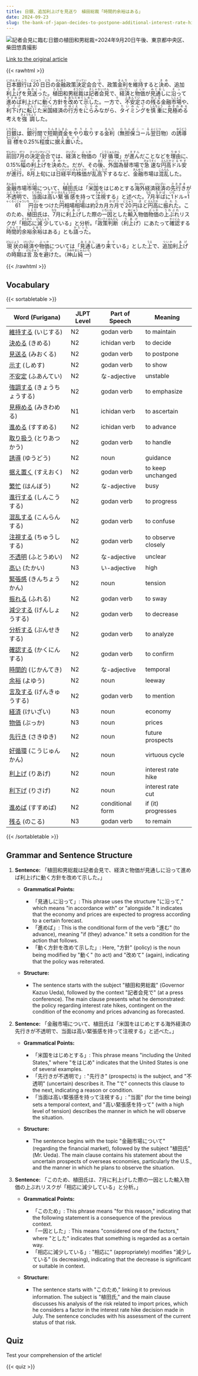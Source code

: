 ```yaml
---
title: 日銀、追加利上げを見送り　植田総裁「時間的余裕はある」
date: 2024-09-23
slug: the-bank-of-japan-decides-to-postpone-additional-interest-rate-hikes-governor-ueda-states-there-is-time-to-spare
---
```


![記者会見に臨む日銀の植田和男総裁=2024年9月20日午後、東京都中央区、柴田悠貴撮影](https://www.asahicom.jp/imgopt/img/8d77abe8a7/hd640/AS20240920003607.jpg "記者会見に臨む日銀の植田和男総裁=2024年9月20日午後、東京都中央区、柴田悠貴撮影")

[Link to the original article](https://asahi.com/articles/ASS9N0SW7S9NULFA027M.html?iref=pc_business_top__n)

{{< rawhtml >}}
<p><ruby>日本銀行<rt>にほんぎんこう</rt></ruby>は<ruby>20<rt>にじゅう</rt></ruby>日<ruby>日<rt>にち</rt></ruby>の<ruby>金融<rt>きんゆう</rt></ruby>政策<ruby>決定<rt>けってい</rt></ruby>会合<ruby>で<rt>で</rt></ruby>、政策<ruby>金利<rt>きんり</rt></ruby>を<ruby>維持<rt>いじ</rt></ruby>すると<ruby>決め<rt>きめ</rt></ruby>、追加<ruby>利上げ<rt>りあげ</rt></ruby>を<ruby>見送っ<rt>みおくっ</rt></ruby>た。<ruby>植田<rt>うえだ</rt></ruby>和男<ruby>総裁<rt>そうさい</rt></ruby>は<ruby>記者会見<rt>きしゃかいけん</rt></ruby>で、<ruby>経済<rt>けいざい</rt></ruby>と<ruby>物価<rt>ぶっか</rt></ruby>が<ruby>見通し<rt>みとおし</rt></ruby>に<ruby>沿っ<rt>そっ</rt></ruby>て<ruby>進めば<rt>すすめば</rt></ruby>利上げに<ruby>動く<rt>うごく</rt></ruby>方針<ruby>を<rt>を</rt></ruby><ruby>改めて<rt>あらためて</rt></ruby><ruby>示し<rt>しめし</rt></ruby>た。一方<ruby>で<rt>で</rt></ruby>、<ruby>不安定<rt>ふあんてい</rt></ruby>さの<ruby>残る<rt>のこる</rt></ruby>金融<ruby>市場<rt>しじょう</rt></ruby>や、<ruby>利下げ<rt>りさげ</rt></ruby>に<ruby>転じ<rt>てんじ</rt></ruby>た<ruby>米国<rt>べいこく</rt></ruby>経済<ruby>の<rt>の</rt></ruby><ruby>行方<rt>ゆくえ</rt></ruby>を<ruby>にらみ<rt>にらみ</rt></ruby>ながら、<ruby>タイミング<rt>たいみんぐ</rt></ruby>を<ruby>慎重<rt>しんちょう</rt></ruby>に<ruby>見極める<rt>みきわめる</rt></ruby>考えを<ruby>強調<rt>きょうちょう</rt></ruby>した。</p>

<p><ruby>日銀<rt>にちぎん</rt></ruby>は、<ruby>銀行<rt>ぎんこう</rt></ruby>間で<ruby>短期<rt>たんき</rt></ruby><ruby>資金<rt>しきん</rt></ruby>を<ruby>やり取り<rt>やりとり</rt></ruby>する<ruby>金利<rt>きんり</rt></ruby>（<ruby>無担保<rt>むたんぽ</rt></ruby><ruby>コール<rt>こーる</rt></ruby><ruby>翌日<rt>よくじつ</rt></ruby>物）の<ruby>誘導<rt>ゆうどう</rt></ruby><ruby>目標<rt>もくひょう</rt></ruby>を0.25%<ruby>程度<rt>ていど</rt></ruby>に<ruby>据え置いた<rt>すえおいた</rt></ruby>。</p>

<p><ruby>前回<rt>ぜんかい</rt></ruby>7<ruby>月<rt>がつ</rt></ruby>の<ruby>決定<rt>けってい</rt></ruby><ruby>会合<rt>かいごう</rt></ruby>では、<ruby>経済<rt>けいざい</rt></ruby>と<ruby>物価<rt>ぶっか</rt></ruby>の「<ruby>好循環<rt>こうじゅんかん</rt></ruby>」が<ruby>進ん<rt>すすん</rt></ruby>だことなどを<ruby>理由<rt>りゆう</rt></ruby>に、0.15%<ruby>幅<rt>はば</rt></ruby>の<ruby>利上げ<rt>りあげ</rt></ruby>を<ruby>決め<rt>きめ</rt></ruby>た。だが、その<ruby>後<rt>あと</rt></ruby>、<ruby>外国為替<rt>がいこくかわせ</rt></ruby>市場で<ruby>急速<rt>きゅうそく</rt></ruby>な<ruby>円高<rt>えんだか</rt></ruby><ruby>ドル安<rt>どるやす</rt></ruby>が<ruby>進行<rt>しんこう</rt></ruby>。8<ruby>月<rt>がつ</rt></ruby>上旬には<ruby>日経平均株価<rt>にっけいへいきんかぶか</rt></ruby>が<ruby>乱高下<rt>らんこうげ</rt></ruby>するなど、<ruby>金融<rt>きんゆう</rt></ruby>市場は<ruby>混乱<rt>こんらん</rt></ruby>した。</p>

<p><ruby>金融<rt>きんゆう</rt></ruby>市場<ruby>市場<rt>しじょう</rt></ruby>について、<ruby>植田<rt>うえだ</rt></ruby>氏は「<ruby>米国<rt>べいこく</rt></ruby>をはじめとする<ruby>海外<rt>かいがい</rt></ruby>経済<ruby>経済<rt>けいざい</rt></ruby>の<ruby>先行き<rt>さきゆき</rt></ruby>が<ruby>不透明<rt>ふとうめい</rt></ruby>で、<ruby>当面<rt>とうめん</rt></ruby>は<ruby>高い<rt>たかい</rt></ruby><ruby>緊張感<rt>きんちょうかん</rt></ruby>を持って<ruby>注視<rt>ちゅうし</rt></ruby>する」と述べた。<ruby>7<rt>なな</rt></ruby>月<ruby>半ば<rt>なかば</rt></ruby>に<ruby>1<rt>いち</rt></ruby>ドル=<ruby>161<rt>ひゃくろくじゅういち</rt></ruby>円<ruby>台<rt>だい</rt></ruby>をつけた<ruby>円<rt>えん</rt></ruby>相場<ruby>相場<rt>そうば</rt></ruby>は約<ruby>2<rt>に</rt></ruby>カ月<ruby>カ月<rt>かげつ</rt></ruby>で<ruby>20<rt>にじゅう</rt></ruby>円<ruby>ほど<rt>ほど</rt></ruby><ruby>円高<rt>えんだか</rt></ruby>に<ruby>振れた<rt>ふれた</rt></ruby>。このため、<ruby>植田<rt>うえだ</rt></ruby>氏は、<ruby>7<rt>なな</rt></ruby>月に<ruby>利上げ<rt>りあげ</rt></ruby>した際の<ruby>一因<rt>いちいん</rt></ruby>とした<ruby>輸入<rt>ゆにゅう</rt></ruby>物価<ruby>物価<rt>ぶっか</rt></ruby>の<ruby>上ぶれ<rt>うわぶれ</rt></ruby>リスクが「<ruby>相応<rt>そうおう</rt></ruby>に<ruby>減少<rt>げんしょう</rt></ruby>している」と分析。「<ruby>政策判断<rt>せいさくはんだん</rt></ruby>（<ruby>利上げ<rt>りあげ</rt></ruby>）にあたって<ruby>確認<rt>かくにん</rt></ruby>する<ruby>時間的<rt>じかんてき</rt></ruby>余裕<ruby>余裕<rt>よゆう</rt></ruby>はある」とも<ruby>語った<rt>かたった</rt></ruby>。</p>

<p><ruby>現状<rt>げんじょう</rt></ruby>の<ruby>経済<rt>けいざい</rt></ruby>や<ruby>物価<rt>ぶっか</rt></ruby>については「<ruby>見通し<rt>みとおし</rt></ruby>通り<ruby>来て<rt>きて</rt></ruby>いる」とした<ruby>上<rt>うえ</rt></ruby>で、<ruby>追加<rt>ついか</rt></ruby>利<ruby>上げ<rt>あげ</rt></ruby>の<ruby>時期<rt>じき</rt></ruby>は<ruby>言及<rt>げんきゅう</rt></ruby>を<ruby>避け<rt>さけ</rt></ruby>た。（<ruby>神山<rt>かみやま</rt></ruby><ruby>純一<rt>じゅんいち</rt></ruby>）</p>
{{< /rawhtml >}}

## Vocabulary


{{< sortabletable >}}

| Word (Furigana)          | JLPT Level | Part of Speech          | Meaning                          |
|--------------------------|------------|-------------------------|----------------------------------|
|[維持する](https://jisho.org/search/%E7%B6%AD%E6%8C%81%E3%81%99%E3%82%8B) (いじする)| N2         | godan verb              | to maintain                      |
|[決める](https://jisho.org/search/%E6%B1%BA%E3%82%81%E3%82%8B) (きめる)| N2         | ichidan verb            | to decide                        |
|[見送る](https://jisho.org/search/%E8%A6%8B%E9%80%81%E3%82%8B) (みおくる)| N2         | godan verb              | to postpone                      |
|[示す](https://jisho.org/search/%E7%A4%BA%E3%81%99) (しめす)| N2         | godan verb              | to show                          |
|[不安定](https://jisho.org/search/%E4%B8%8D%E5%AE%89%E5%AE%9A) (ふあんてい)| N2         | な-adjective            | unstable                         |
|[強調する](https://jisho.org/search/%E5%BC%B7%E8%AA%BF%E3%81%99%E3%82%8B) (きょうちょうする)| N2         | godan verb              | to emphasize                     |
|[見極める](https://jisho.org/search/%E8%A6%8B%E6%A5%B5%E3%82%81%E3%82%8B) (みきわめる)| N1         | ichidan verb            | to ascertain                     |
|[進める](https://jisho.org/search/%E9%80%B2%E3%82%81%E3%82%8B) (すすめる)| N2         | ichidan verb            | to advance                       |
|[取り扱う](https://jisho.org/search/%E5%8F%96%E3%82%8A%E6%89%B1%E3%81%86) (とりあつかう)| N2         | godan verb              | to handle                        |
|[誘導](https://jisho.org/search/%E8%AA%98%E5%B0%8E) (ゆうどう)| N2         | noun                    | guidance                         |
|[据え置く](https://jisho.org/search/%E6%8D%AE%E3%81%88%E7%BD%AE%E3%81%8F) (すえおく)| N2         | godan verb              | to keep unchanged                |
|[繁忙](https://jisho.org/search/%E7%B9%81%E5%BF%99) (はんぼう)| N2         | な-adjective            | busy                             |
|[進行する](https://jisho.org/search/%E9%80%B2%E8%A1%8C%E3%81%99%E3%82%8B) (しんこうする)| N2         | godan verb              | to progress                      |
|[混乱する](https://jisho.org/search/%E6%B7%B7%E4%B9%B1%E3%81%99%E3%82%8B) (こんらんする)| N2         | godan verb              | to confuse                       |
|[注視する](https://jisho.org/search/%E6%B3%A8%E8%A6%96%E3%81%99%E3%82%8B) (ちゅうしする)| N2         | godan verb              | to observe closely               |
|[不透明](https://jisho.org/search/%E4%B8%8D%E9%80%8F%E6%98%8E) (ふとうめい)| N2         | な-adjective            | unclear                          |
|[高い](https://jisho.org/search/%E9%AB%98%E3%81%84) (たかい)| N3         | い-adjective            | high                             |
|[緊張感](https://jisho.org/search/%E7%B7%8A%E5%BC%B5%E6%84%9F) (きんちょうかん)| N2         | noun                    | tension                          |
|[振れる](https://jisho.org/search/%E6%8C%AF%E3%82%8C%E3%82%8B) (ふれる)| N2         | godan verb              | to sway                          |
|[減少する](https://jisho.org/search/%E6%B8%9B%E5%B0%91%E3%81%99%E3%82%8B) (げんしょうする)| N2         | godan verb              | to decrease                      |
|[分析する](https://jisho.org/search/%E5%88%86%E6%9E%90%E3%81%99%E3%82%8B) (ぶんせきする)| N2         | godan verb              | to analyze                       |
|[確認する](https://jisho.org/search/%E7%A2%BA%E8%AA%8D%E3%81%99%E3%82%8B) (かくにんする)| N2         | godan verb              | to confirm                       |
|[時間的](https://jisho.org/search/%E6%99%82%E9%96%93%E7%9A%84) (じかんてき)| N2         | な-adjective            | temporal                         |
|[余裕](https://jisho.org/search/%E4%BD%99%E8%A3%95) (よゆう)| N2         | noun                    | leeway                           |
|[言及する](https://jisho.org/search/%E8%A8%80%E5%8F%8A%E3%81%99%E3%82%8B) (げんきゅうする)| N2         | godan verb              | to mention                       |
|[経済](https://jisho.org/search/%E7%B5%8C%E6%B8%88) (けいざい)| N3         | noun                    | economy                          |
|[物価](https://jisho.org/search/%E7%89%A9%E4%BE%A1) (ぶっか)| N3         | noun                    | prices                           |
|[先行き](https://jisho.org/search/%E5%85%88%E8%A1%8C%E3%81%8D) (さきゆき)| N2         | noun                    | future prospects                 |
|[好循環](https://jisho.org/search/%E5%A5%BD%E5%BE%AA%E7%92%B0) (こうじゅんかん)| N2         | noun                    | virtuous cycle                  |
|[利上げ](https://jisho.org/search/%E5%88%A9%E4%B8%8A%E3%81%92) (りあげ)| N2         | noun                    | interest rate hike               |
|[利下げ](https://jisho.org/search/%E5%88%A9%E4%B8%8B%E3%81%92) (りさげ)| N2         | noun                    | interest rate cut                |
|[進めば](https://jisho.org/search/%E9%80%B2%E3%82%81%E3%81%B0) (すすめば)| N2         | conditional form        | if (it) progresses               |
|[残る](https://jisho.org/search/%E6%AE%8B%E3%82%8B) (のこる)| N3         | godan verb              | to remain                        |

{{< /sortabletable >}}


## Grammar and Sentence Structure

1. **Sentence:** 「植田和男総裁は記者会見で、経済と物価が見通しに沿って進めば利上げに動く方針を改めて示した。」

   - **Grammatical Points:**
     - 「見通しに沿って」: This phrase uses the structure "に沿って," which means "in accordance with" or "alongside." It indicates that the economy and prices are expected to progress according to a certain forecast.
     - 「進めば」: This is the conditional form of the verb "進む" (to advance), meaning "if (they) advance." It sets a condition for the action that follows.
     - 「動く方針を改めて示した」: Here, "方針" (policy) is the noun being modified by "動く" (to act) and "改めて" (again), indicating that the policy was reiterated.

   - **Structure:**
     - The sentence starts with the subject "植田和男総裁" (Governor Kazuo Ueda), followed by the context "記者会見で" (at a press conference). The main clause presents what he demonstrated: the policy regarding interest rate hikes, contingent on the condition of the economy and prices advancing as forecasted.

2. **Sentence:** 「金融市場について、植田氏は「米国をはじめとする海外経済の先行きが不透明で、当面は高い緊張感を持って注視する」と述べた。」

   - **Grammatical Points:**
     - 「米国をはじめとする」: This phrase means "including the United States," where "をはじめ" indicates that the United States is one of several examples.
     - 「先行きが不透明で」: "先行き" (prospects) is the subject, and "不透明" (uncertain) describes it. The "で" connects this clause to the next, indicating a reason or condition.
     - 「当面は高い緊張感を持って注視する」: "当面" (for the time being) sets a temporal context, and "高い緊張感を持って" (with a high level of tension) describes the manner in which he will observe the situation.

   - **Structure:**
     - The sentence begins with the topic "金融市場について" (regarding the financial market), followed by the subject "植田氏" (Mr. Ueda). The main clause contains his statement about the uncertain prospects of overseas economies, particularly the U.S., and the manner in which he plans to observe the situation.

3. **Sentence:** 「このため、植田氏は、7月に利上げした際の一因とした輸入物価の上ぶれリスクが「相応に減少している」と分析。」

   - **Grammatical Points:**
     - 「このため」: This phrase means "for this reason," indicating that the following statement is a consequence of the previous context.
     - 「一因とした」: This means "considered one of the factors," where "とした" indicates that something is regarded as a certain way.
     - 「相応に減少している」: "相応に" (appropriately) modifies "減少している" (is decreasing), indicating that the decrease is significant or suitable in context.

   - **Structure:**
     - The sentence starts with "このため," linking it to previous information. The subject is "植田氏," and the main clause discusses his analysis of the risk related to import prices, which he considers a factor in the interest rate hike decision made in July. The sentence concludes with his assessment of the current status of that risk.

## Quiz

Test your comprehension of the article!

{{< quiz >}}